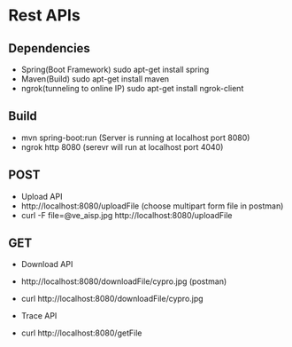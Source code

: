 # Rest APIs

## Dependencies

* Spring(Boot Framework)
	sudo apt-get install spring
* Maven(Build)
	sudo apt-get install maven
* ngrok(tunneling to online IP)
	sudo apt-get install ngrok-client

## Build

* mvn spring-boot:run (Server is running at localhost port 8080)
* ngrok http 8080 (serevr will run at localhost port 4040)

## POST

* Upload API
* http://localhost:8080/uploadFile (choose multipart form file in postman)
* curl -F file=@ve_aisp.jpg http://localhost:8080/uploadFile

## GET

* Download API
* http://localhost:8080/downloadFile/cypro.jpg (postman)
* curl http://localhost:8080/downloadFile/cypro.jpg

* Trace API
* curl http://localhost:8080/getFile
